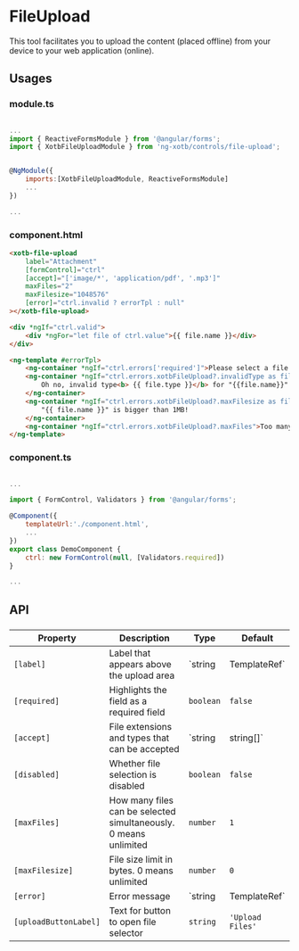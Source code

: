 # FileUpload

This tool facilitates you to upload the content (placed offline) from your device to your web application (online).


## Usages

### module.ts
```javascript

...
import { ReactiveFormsModule } from '@angular/forms';
import { XotbFileUploadModule } from 'ng-xotb/controls/file-upload';


@NgModule({
    imports:[XotbFileUploadModule, ReactiveFormsModule]
    ...
})

...
```

### component.html
```html
<xotb-file-upload
    label="Attachment"
    [formControl]="ctrl"
    [accept]="['image/*', 'application/pdf', '.mp3']"
    maxFiles="2"
    maxFilesize="1048576"
    [error]="ctrl.invalid ? errorTpl : null"
></xotb-file-upload>

<div *ngIf="ctrl.valid">
    <div *ngFor="let file of ctrl.value">{{ file.name }}</div>
</div>

<ng-template #errorTpl>
    <ng-container *ngIf="ctrl.errors['required']">Please select a file.</ng-container>
    <ng-container *ngIf="ctrl.errors.xotbFileUpload?.invalidType as file">
        Oh no, invalid type<b> {{ file.type }}</b> for "{{file.name}}"!
    </ng-container>
    <ng-container *ngIf="ctrl.errors.xotbFileUpload?.maxFilesize as file">
        "{{ file.name }}" is bigger than 1MB!
    </ng-container>
    <ng-container *ngIf="ctrl.errors.xotbFileUpload?.maxFiles">Too many files selected!<ng-container>
</ng-template>
```

### component.ts
```javascript

...

import { FormControl, Validators } from '@angular/forms';

@Component({
    templateUrl:'./component.html',
    ...
})
export class DemoComponent {
    ctrl: new FormControl(null, [Validators.required])
}

...
```

## API
 
### <xotb-file-upload>

| Property | Description | Type | Default |
| --- | --- | --- | --- |
| `[label]` | Label that appears above the upload area | `string | TemplateRef` |  |
| `[required]` | Highlights the field as a required field | `boolean` | `false` |
| `[accept]` | File extensions and types that can be accepted | `string | string[]` |  |
| `[disabled]` | Whether file selection is disabled | `boolean` | `false` |
| `[maxFiles]` | How many files can be selected simultaneously. 0 means unlimited | `number` | `1` |
| `[maxFilesize]` | File size limit in bytes. 0 means unlimited | `number` | `0` |
| `[error]` | Error message | `string | TemplateRef` |
| `[uploadButtonLabel]` | Text for button to open file selector | `string` | `'Upload Files'` |

